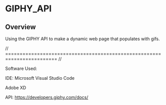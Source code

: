 # GIPHY_API

## Overview

Using the GIPHY API to make a dynamic web page that populates with gifs. 

// ======================================================================== //

Software Used:


IDE: Microsoft Visual Studio Code

Adobe XD

API: https://developers.giphy.com/docs/
